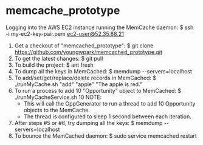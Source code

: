 # memcache_prototype
Logging into the AWS EC2 instance running the MemCache daemon:
	$ ssh -i my-ec2-key-pair.pem ec2-user@52.35.88.21
	
	
1) Get a checkout of "memcached_prototype":
	$ git clone https://github.com/youngwpark/memcached_prototype.git
2) To get the latest changes:
	$ git pull
3) To build the project:
	$ ant fresh
4) To dump all the keys in MemCached:
	$ memdump --servers=localhost
5) To add/set/get/replace/delete records in MemCached:
	$ ./runMyCache.sh "add" "apple" "The apple is red."
6) To run a process to add 10 "Opportunity" object to MemCached:
	$ ./runMyCacheService.sh 10
	NOTE: 
	  - This will call the OppGenerator to run a thread to add 10 Opportunity objects to the MemCache. 
	  - The thread is configured to sleep 1 second between each iteration.
7) After steps #5 or #6, try dumping all the keys:
	$ memdump --servers=localhost
8) To bounce the MemCached daemon:
	$ sudo service memcached restart
